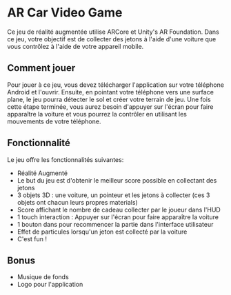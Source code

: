# AR Car Video Game

Ce jeu de réalité augmentée utilise ARCore et Unity's AR Foundation. Dans ce jeu, votre objectif est de collecter des jetons à l'aide d'une voiture que vous contrôlez à l'aide de votre appareil mobile.

## Comment jouer 

Pour jouer à ce jeu, vous devez télécharger l'application sur votre téléphone Android et l'ouvrir. Ensuite, en pointant votre téléphone vers une surface plane, le jeu pourra détecter le sol et créer votre terrain de jeu. Une fois cette étape terminée, vous aurez besoin d'appuyer sur l'écran pour faire apparaître la voiture et vous pourrez la contrôler en utilisant les mouvements de votre téléphone.

## Fonctionnalité
Le jeu offre les fonctionnalités suivantes:

* Réalité Augmenté
* Le but du jeu est d'obtenir le meilleur score possible en collectant des jetons
* 3 objets 3D : une voiture, un pointeur et les jetons à collecter (ces 3 objets ont chacun leurs propres materials)
* Score affichant le nombre de cadeau collecter par le joueur dans l'HUD
* 1 touch interaction : Appuyer sur l'écran pour faire apparaître la voiture
* 1 bouton dans pour recommencer la partie dans l'interface utilisateur 
* Effet de particules lorsqu'un jeton est collecté par la voiture
* C'est fun !

## Bonus

- Musique de fonds 
- Logo pour l'application
